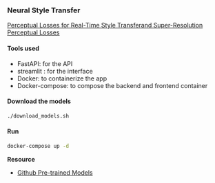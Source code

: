 ### Neural Style Transfer
[Perceptual Losses for Real-Time Style Transferand Super-Resolution](https://cs.stanford.edu/people/jcjohns/eccv16/)<br>
[Perceptual Losses](https://towardsdatascience.com/perceptual-losses-for-image-restoration-dd3c9de4113)
#### Tools used
- FastAPI: for the API
- streamlit : for the interface
- Docker: to containerize the app
- Docker-compose: to compose the backend and frontend container
#### Download the models
```bash
./download_models.sh
```

#### Run
```bash
docker-compose up -d
```
**Resource**
- [Github Pre-trained Models](https://github.com/jcjohnson/fast-neural-style)
